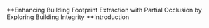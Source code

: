 **Enhancing Building Footprint Extraction with Partial Occlusion by Exploring Building Integrity
**Introduction
